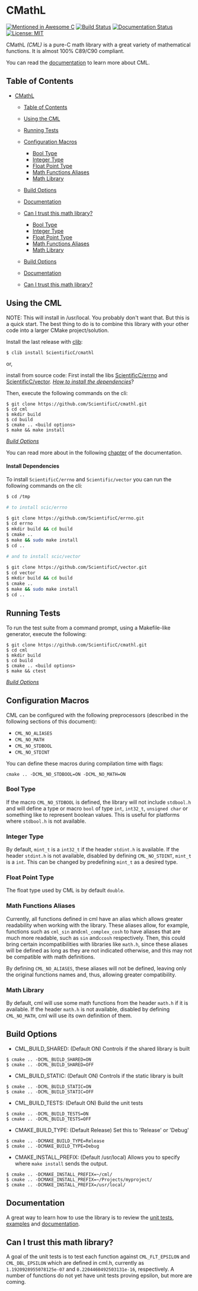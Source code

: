 # CMathL

[![Mentioned in Awesome C](https://awesome.re/mentioned-badge.svg)](https://github.com/aleksandar-todorovic/awesome-c#numerical)
[![Build Status](https://travis-ci.org/ScientificC/cmathl.svg?branch=master)](https://travis-ci.org/ScientificC/cmathl) [![Documentation Status](https://readthedocs.org/projects/cml/badge/?version=latest)](http://cml.readthedocs.io/en/latest/?badge=latest) [![License: MIT](https://img.shields.io/badge/License-MIT-blue.svg)](https://opensource.org/licenses/MIT)

CMathL _(CML)_ is a pure-C math library with a great variety of mathematical functions. It is almost 100% C89/C90 compliant.

You can read the [documentation](http://cml.readthedocs.io/) to learn more about CML.

## Table of Contents

- [CMathL](#cmathl)
  - [Table of Contents](#table-of-contents)
  - [Using the CML](#using-the-cml)
  - [Running Tests](#running-tests)
  - [Configuration Macros](#configuration-macros)
    - [Bool Type](#bool-type)
    - [Integer Type](#integer-type)
    - [Float Point Type](#float-point-type)
    - [Math Functions Aliases](#math-functions-aliases)
    - [Math Library](#math-library)
  - [Build Options](#build-options)
  - [Documentation](#documentation)
  - [Can I trust this math library?](#can-i-trust-this-math-library)

      - [Bool Type](#bool-type)
      - [Integer Type](#integer-type)
      - [Float Point Type](#float-point-type)
      - [Math Functions Aliases](#math-functions-aliases)
      - [Math Library](#math-library)

  - [Build Options](#build-options)
  - [Documentation](#documentation)
  - [Can I trust this math library?](#can-i-trust-this-math-library)

## Using the CML

NOTE: This will install in /usr/local. You probably don't want that. But this is a quick start. The best thing to do is to combine this library with your other code into a larger CMake project/solution.

Install the last release with [clib](https://github.com/clibs/clib):

```shell
$ clib install ScientificC/cmathl
```

or,

install from source code: First install the libs [ScientificC/errno](https://github.com/ScientificC/errno) and [ScientificC/vector](https://github.com/ScientificC/vector). [_How to install the dependencies_](#install-dependencies)?

Then, execute the following commands on the cli:

```shell
$ git clone https://github.com/ScientificC/cmathl.git
$ cd cml
$ mkdir build
$ cd build
$ cmake .. <build options>
$ make && make install
```

[_Build Options_](#build-options)

You can read more about in the following [chapter](http://cml.readthedocs.io/en/latest/usage.html) of the documentation.

#### Install Dependencies

To install `ScientificC/errno` and `Scientific/vector` you can run the following commands on the cli:

```sh
$ cd /tmp

# to install scic/errno

$ git clone https://github.com/ScientificC/errno.git
$ cd errno
$ mkdir build && cd build
$ cmake ..
$ make && sudo make install
$ cd ..

# and to install scic/vector

$ git clone https://github.com/ScientificC/vector.git
$ cd vector
$ mkdir build && cd build
$ cmake ..
$ make && sudo make install
$ cd ..
```

## Running Tests

To run the test suite from a command prompt, using a Makefile-like generator, execute the following:

```shell
$ git clone https://github.com/ScientificC/cmathl.git
$ cd cml
$ mkdir build
$ cd build
$ cmake .. <build options>
$ make && ctest
```

[_Build Options_](#build-options)

## Configuration Macros

CML can be configured with the following preprocessors (described in the following sections of this document):

-   `CML_NO_ALIASES`
-   `CML_NO_MATH`
-   `CML_NO_STDBOOL`
-   `CML_NO_STDINT`

You can define these macros during compilation time with flags:

    cmake .. -DCML_NO_STDBOOL=ON -DCML_NO_MATH=ON

### Bool Type

If the macro `CML_NO_STDBOOL` is defined, the library will not include `stdbool.h` and will define a type or macro `bool` of type `int`, `int32_t`, `unsigned char` or something like to represent boolean values. This is useful for platforms where `stdbool.h` is not available.

### Integer Type

By default, `mint_t` is a `int32_t` if the header `stdint.h` is available. If the header `stdint.h` is not available, disabled by defining `CML_NO_STDINT`, `mint_t` is a `int`. This can be changed by predefining `mint_t` as a desired type.

### Float Point Type

The float type used by CML is by default `double`.

### Math Functions Aliases

Currently, all functions defined in cml have an alias which allows greater readability when working with the library. These aliases allow, for example, functions such as `cml_sin` and`cml_complex_cosh` to have aliases that are much more readable, such as `sin` and`ccosh` respectively. Then, this could bring certain incompatibilities with libraries like `math.h`, since these aliases will be defined as long as they are not indicated otherwise, and this may not be compatible with math definitions.

By defining `CML_NO_ALIASES`, these aliases will not be defined, leaving only the original functions names and, thus, allowing greater compatibility.

### Math Library

By default, cml will use some math functions from the header `math.h` if it is available. If the header `math.h` is not available, disabled by defining `CML_NO_MATH`, cml will use its own definition of them.

## Build Options

-   CML_BUILD_SHARED: (Default ON) Controls if the shared library is built

```shell
$ cmake .. -DCML_BUILD_SHARED=ON
$ cmake .. -DCML_BUILD_SHARED=OFF
```

-   CML_BUILD_STATIC: (Default ON) Controls if the static library is built

```shell
$ cmake .. -DCML_BUILD_STATIC=ON
$ cmake .. -DCML_BUILD_STATIC=OFF
```

-   CML_BUILD_TESTS: (Default ON) Build the unit tests

```shell
$ cmake .. -DCML_BUILD_TESTS=ON
$ cmake .. -DCML_BUILD_TESTS=OFF
```

-   CMAKE_BUILD_TYPE: (Default Release) Set this to 'Release' or 'Debug'

```shell
$ cmake .. -DCMAKE_BUILD_TYPE=Release
$ cmake .. -DCMAKE_BUILD_TYPE=Debug
```

-   CMAKE_INSTALL_PREFIX: (Default /usr/local) Allows you to specify where `make install` sends the output.

```shell
$ cmake .. -DCMAKE_INSTALL_PREFIX=~/cml/
$ cmake .. -DCMAKE_INSTALL_PREFIX=~/Projects/myproject/
$ cmake .. -DCMAKE_INSTALL_PREFIX=/usr/local/
```

## Documentation

A great way to learn how to use the library is to review the [unit tests](./test/), [examples](./example) and [documentation](http://cml.readthedocs.io/).

## Can I trust this math library?

A goal of the unit tests is to test each function against `CML_FLT_EPSILON` and `CML_DBL_EPSILON` which are defined in cml.h, currently as `1.1920928955078125e-07` and `0.2204460492503131e-16`, respectively. A number of functions do not yet have unit tests proving epsilon, but more are coming.
